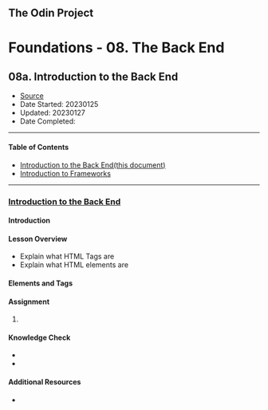 ## The Odin Project

# Foundations - 08. The Back End
## 08a. Introduction to the Back End

  - [Source](https://www.theodinproject.com/paths/foundations/courses/foundations)
  - Date Started: 20230125
  - Updated: 20230127
  - Date Completed:
---

#### Table of Contents

  - [Introduction to the Back End(this document)](08a_introduction_to_the_back_end.md)
  - [Introduction to Frameworks](08b_introduction_to_frameworks.md)
  
---
### [Introduction to the Back End](https://www.theodinproject.com/lessons/foundations-introduction-to-the-back-end)

#### Introduction
#### Lesson Overview

  - Explain what HTML Tags are
  - Explain what HTML elements are
  
#### Elements and Tags
#### Assignment

1. 

#### Knowledge Check

  - []()
  - []()
  
#### Additional Resources

  - []()
